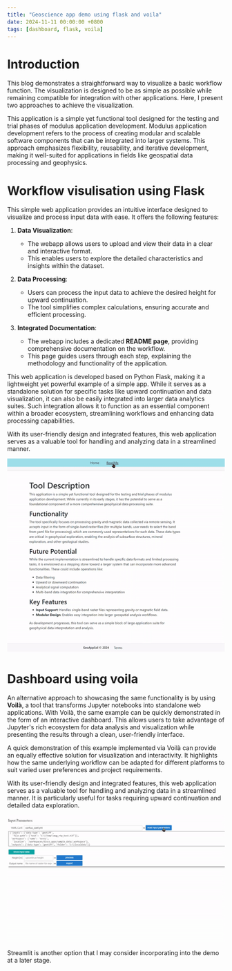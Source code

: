 ```yaml
---
title: "Geoscience app demo using flask and voila"
date: 2024-11-11 00:00:00 +0800
tags: [dashboard, flask, voila]
---
```


# Introduction

This blog demonstrates a straightforward way to visualize a basic workflow function. The visualization is designed to be as simple as possible while remaining compatible for integration with other applications. Here, I present two approaches to achieve the visualization.

This application is a simple yet functional tool designed for the testing and trial phases of modulus application development. Modulus application development refers to the process of creating modular and scalable software components that can be integrated into larger systems. This approach emphasizes flexibility, reusability, and iterative development, making it well-suited for applications in fields like geospatial data processing and geophysics.

# Workflow visulisation using Flask

This simple web application provides an intuitive interface designed to visualize and process input data with ease. It offers the following features:

1. **Data Visualization**: 
   - The webapp allows users to upload and view their data in a clear and interactive format. 
   - This enables users to explore the detailed characteristics and insights within the dataset.

2. **Data Processing**:
   - Users can process the input data to achieve the desired height for upward continuation.
   - The tool simplifies complex calculations, ensuring accurate and efficient processing.

3. **Integrated Documentation**:
   - The webapp includes a dedicated **README page**, providing comprehensive documentation on the workflow.
   - This page guides users through each step, explaining the methodology and functionality of the application.

This web application is developed based on Python Flask, making it a lightweight yet powerful example of a simple app. While it serves as a standalone solution for specific tasks like upward continuation and data visualization, it can also be easily integrated into larger data analytics suites. Such integration allows it to function as an essential component within a broader ecosystem, streamlining workflows and enhancing data processing capabilities.

With its user-friendly design and integrated features, this web application serves as a valuable tool for handling and analyzing data in a streamlined manner. 

![uc_flask](gif/uc_flask.gif)


# Dashboard using voila
An alternative approach to showcasing the same functionality is by using **Voilà**, a tool that transforms Jupyter notebooks into standalone web applications. With Voilà, the same example can be quickly demonstrated in the form of an interactive dashboard. This allows users to take advantage of Jupyter's rich ecosystem for data analysis and visualization while presenting the results through a clean, user-friendly interface.

A quick demonstration of this example implemented via Voilà can provide an equally effective solution for visualization and interactivity. It highlights how the same underlying workflow can be adapted for different platforms to suit varied user preferences and project requirements.

With its user-friendly design and integrated features, this web application serves as a valuable tool for handling and analyzing data in a streamlined manner. It is particularly useful for tasks requiring upward continuation and detailed data exploration.


![voila dashboard](gif/voila_db.gif)

Streamlit is another option that I may consider incorporating into the demo at a later stage.
